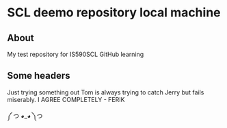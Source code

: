 # SCL deemo repository local machine

## About
My test repository for IS590SCL GitHub learning

## Some headers

Just trying something out
Tom is always trying to catch Jerry but fails miserably. I AGREE COMPLETELY - FERIK

 ༼ つ ◕_◕ ༽つ
